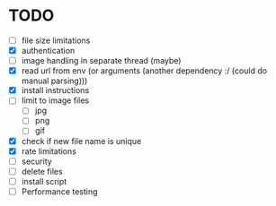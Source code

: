 # TODO
- [ ] file size limitations
- [x] authentication
- [ ] image handling in separate thread (maybe)
- [x] read url from env (or arguments (another dependency :/ (could do manual parsing)))
- [x] install instructions
- [ ] limit to image files
  - [ ] jpg
  - [ ] png
  - [ ] gif
- [x] check if new file name is unique
- [x] rate limitations
- [ ] security
- [ ] delete files
- [ ] install script
- [ ] Performance testing
